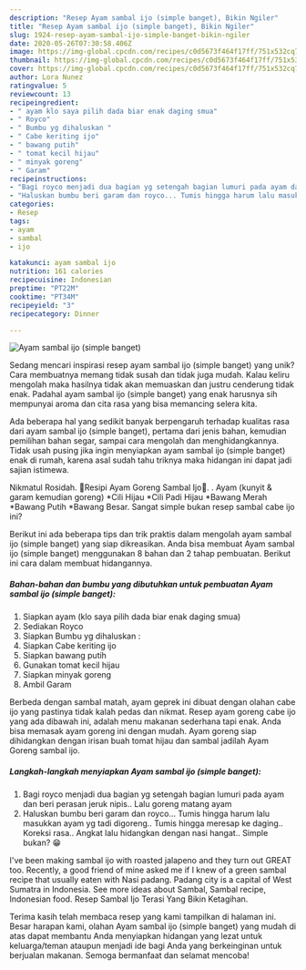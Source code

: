 ```yaml
---
description: "Resep Ayam sambal ijo (simple banget), Bikin Ngiler"
title: "Resep Ayam sambal ijo (simple banget), Bikin Ngiler"
slug: 1924-resep-ayam-sambal-ijo-simple-banget-bikin-ngiler
date: 2020-05-26T07:30:58.406Z
image: https://img-global.cpcdn.com/recipes/c0d5673f464f17ff/751x532cq70/ayam-sambal-ijo-simple-banget-foto-resep-utama.jpg
thumbnail: https://img-global.cpcdn.com/recipes/c0d5673f464f17ff/751x532cq70/ayam-sambal-ijo-simple-banget-foto-resep-utama.jpg
cover: https://img-global.cpcdn.com/recipes/c0d5673f464f17ff/751x532cq70/ayam-sambal-ijo-simple-banget-foto-resep-utama.jpg
author: Lora Nunez
ratingvalue: 5
reviewcount: 13
recipeingredient:
- " ayam klo saya pilih dada biar enak daging smua"
- " Royco"
- " Bumbu yg dihaluskan "
- " Cabe keriting ijo"
- " bawang putih"
- " tomat kecil hijau"
- " minyak goreng"
- " Garam"
recipeinstructions:
- "Bagi royco menjadi dua bagian yg setengah bagian lumuri pada ayam dan beri perasan jeruk nipis.. Lalu goreng matang ayam"
- "Haluskan bumbu beri garam dan royco... Tumis hingga harum lalu masukkan ayam yg tadi digoreng.. Tumis hingga meresap ke daging.. Koreksi rasa.. Angkat lalu hidangkan dengan nasi hangat.. Simple bukan? 😁"
categories:
- Resep
tags:
- ayam
- sambal
- ijo

katakunci: ayam sambal ijo 
nutrition: 161 calories
recipecuisine: Indonesian
preptime: "PT22M"
cooktime: "PT34M"
recipeyield: "3"
recipecategory: Dinner

---
```



![Ayam sambal ijo (simple banget)](https://img-global.cpcdn.com/recipes/c0d5673f464f17ff/751x532cq70/ayam-sambal-ijo-simple-banget-foto-resep-utama.jpg)

Sedang mencari inspirasi resep ayam sambal ijo (simple banget) yang unik? Cara membuatnya memang tidak susah dan tidak juga mudah. Kalau keliru mengolah maka hasilnya tidak akan memuaskan dan justru cenderung tidak enak. Padahal ayam sambal ijo (simple banget) yang enak harusnya sih mempunyai aroma dan cita rasa yang bisa memancing selera kita.

Ada beberapa hal yang sedikit banyak berpengaruh terhadap kualitas rasa dari ayam sambal ijo (simple banget), pertama dari jenis bahan, kemudian pemilihan bahan segar, sampai cara mengolah dan menghidangkannya. Tidak usah pusing jika ingin menyiapkan ayam sambal ijo (simple banget) enak di rumah, karena asal sudah tahu triknya maka hidangan ini dapat jadi sajian istimewa.

Nikmatul Rosidah. 🐓Resipi Ayam Goreng Sambal Ijo🍗. . Ayam (kunyit &amp; garam kemudian goreng) *Cili Hijau *Cili Padi Hijau *Bawang Merah *Bawang Putih *Bawang Besar. Sangat simple bukan resep sambal cabe ijo ini?


Berikut ini ada beberapa tips dan trik praktis dalam mengolah ayam sambal ijo (simple banget) yang siap dikreasikan. Anda bisa membuat Ayam sambal ijo (simple banget) menggunakan 8 bahan dan 2 tahap pembuatan. Berikut ini cara dalam membuat hidangannya.

<!--inarticleads1-->

##### Bahan-bahan dan bumbu yang dibutuhkan untuk pembuatan Ayam sambal ijo (simple banget):

1. Siapkan  ayam (klo saya pilih dada biar enak daging smua)
1. Sediakan  Royco
1. Siapkan  Bumbu yg dihaluskan :
1. Siapkan  Cabe keriting ijo
1. Siapkan  bawang putih
1. Gunakan  tomat kecil hijau
1. Siapkan  minyak goreng
1. Ambil  Garam


Berbeda dengan sambal matah, ayam geprek ini dibuat dengan olahan cabe ijo yang pastinya tidak kalah pedas dan nikmat. Resep ayam goreng cabe ijo yang ada dibawah ini, adalah menu makanan sederhana tapi enak. Anda bisa memasak ayam goreng ini dengan mudah. Ayam goreng siap dihidangkan dengan irisan buah tomat hijau dan sambal jadilah Ayam Goreng sambal ijo. 

<!--inarticleads2-->

##### Langkah-langkah menyiapkan Ayam sambal ijo (simple banget):

1. Bagi royco menjadi dua bagian yg setengah bagian lumuri pada ayam dan beri perasan jeruk nipis.. Lalu goreng matang ayam
1. Haluskan bumbu beri garam dan royco... Tumis hingga harum lalu masukkan ayam yg tadi digoreng.. Tumis hingga meresap ke daging.. Koreksi rasa.. Angkat lalu hidangkan dengan nasi hangat.. Simple bukan? 😁


I&#39;ve been making sambal ijo with roasted jalapeno and they turn out GREAT too. Recently, a good friend of mine asked me if I knew of a green sambal recipe that usually eaten with Nasi padang. Padang city is a capital of West Sumatra in Indonesia. See more ideas about Sambal, Sambal recipe, Indonesian food. Resep Sambal Ijo Terasi Yang Bikin Ketagihan. 

Terima kasih telah membaca resep yang kami tampilkan di halaman ini. Besar harapan kami, olahan Ayam sambal ijo (simple banget) yang mudah di atas dapat membantu Anda menyiapkan hidangan yang lezat untuk keluarga/teman ataupun menjadi ide bagi Anda yang berkeinginan untuk berjualan makanan. Semoga bermanfaat dan selamat mencoba!
